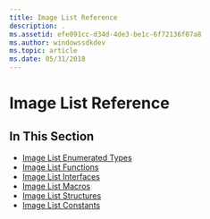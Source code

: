 ```yaml
---
title: Image List Reference
description: .
ms.assetid: efe091cc-d34d-4de3-be1c-6f72136f07a8
ms.author: windowssdkdev
ms.topic: article
ms.date: 05/31/2018
---
```


# Image List Reference

## In This Section

-   [Image List Enumerated Types](bumper-image-lists-reference-enumerated-types.md)
-   [Image List Functions](bumper-image-lists-reference-functions.md)
-   [Image List Interfaces](bumper-image-lists-reference-interfaces.md)
-   [Image List Macros](bumper-image-lists-reference-macros.md)
-   [Image List Structures](bumper-image-lists-reference-structures.md)
-   [Image List Constants](image-list-constants.md)

 

 




